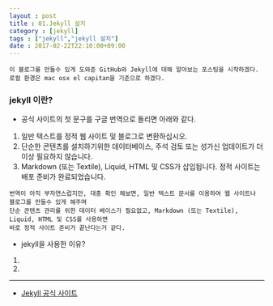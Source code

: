 ```yaml
---
layout : post
title : 01.Jekyll 설치
category : [jekyll]
tags : ["jekyll","jekyll 설치"]
date : 2017-02-22T22:10:00+09:00
---
```


```
이 블로그를 만들수 있게 도와준 GitHub와 Jekyll에 대해 알아보는 포스팅을 시작하겠다.
로컬 환경은 mac osx el capitan을 기준으로 하겠다.
```

### jekyll 이란?
- 공식 사이트의 첫 문구를 구글 번역으로 돌리면 아래와 같다.
 1. 일반 텍스트를 정적 웹 사이트 및 블로그로 변환하십시오.
 2. 단순한 콘텐츠를 설치하기위한 데이터베이스, 주석 검토 또는 성가신 업데이트가 더 이상 필요하지 않습니다.
 3. Markdown (또는 Textile), Liquid, HTML 및 CSS가 삽입됩니다. 정적 사이트는 배포 준비가 완료되었습니다.

```
번역이 아직 부자연스럽지만, 대충 확인 해보면, 일반 텍스트 문서를 이용하여 웹 사이트나 블로그를 만들수 있게 해주며
단순 콘텐츠 관리를 위한 데이터 베이스가 필요없고, Markdown (또는 Textile), Liquid, HTML 및 CSS를 사용하면
바로 정적 사이트 준비가 끝난다는거 같다.
```

- jekyll을 사용한 이유?
 1.
 2.
-------------------

- [Jekyll 공식 사이트](https://jekyllrb.com)

